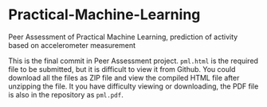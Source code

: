Practical-Machine-Learning
==========================

Peer Assessment of Practical Machine Learning, prediction of activity based on accelerometer measurement

This is the final commit in Peer Assessment project.  `pml.html` is the required file to be submitted, but it is difficult to view it from Github.  You could download all the files as ZIP file and view the compiled HTML file after unzipping the file.  It you have difficulty viewing or downloading, the PDF file is also in the repository as `pml.pdf`.
